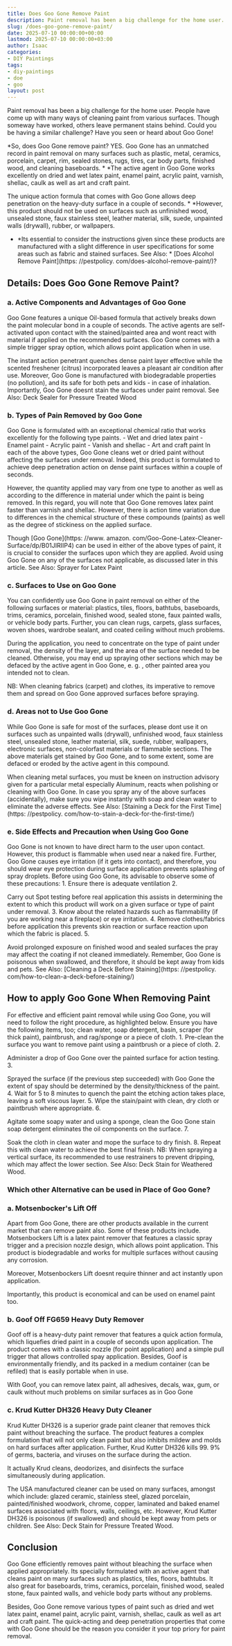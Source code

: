 ```yaml
---
title: Does Goo Gone Remove Paint
description: Paint removal has been a big challenge for the home user. People have come up with many ways of cleaning paint from various surfaces.
slug: /does-goo-gone-remove-paint/
date: 2025-07-10 00:00:00+00:00
lastmod: 2025-07-10 00:00:00+03:00
author: Isaac
categories:
- DIY Paintings
tags:
- diy-paintings
- doe
- goo
layout: post
---
```


Paint removal has been a big challenge for the home user. People have come up with many ways of cleaning paint from various surfaces. Though someway have worked, others leave permanent stains behind. Could you be having a similar challenge? Have you seen or heard about Goo Gone!

*So, does Goo Gone remove paint? YES. Goo Gone has an unmatched record in paint removal on many surfaces such as plastic, metal, ceramics, porcelain, carpet, rim, sealed stones, rugs, tires, car body parts, finished wood, and cleaning baseboards. * *The active agent in Goo Gone works excellently on dried and wet latex paint, enamel paint, acrylic paint, varnish, shellac, caulk as well as art and craft paint.

The unique action formula that comes with Goo Gone allows deep penetration on the heavy-duty surface in a couple of seconds. * *However, this product should not be used on surfaces such as unfinished wood, unsealed stone, faux stainless steel, leather material, silk, suede, unpainted walls (drywall), rubber, or wallpapers.

* *Its essential to consider the instructions given since these products are manufactured with a slight difference in user specifications for some areas such as fabric and stained surfaces. See Also: * [Does Alcohol Remove Paint](https: //pestpolicy. com/does-alcohol-remove-paint/)?

##  Details: Does Goo Gone Remove Paint?

###  a. Active Components and Advantages of Goo Gone

Goo Gone features a unique Oil-based formula that actively breaks down the paint molecular bond in a couple of seconds. The active agents are self-activated upon contact with the stained/painted area and wont react with material if applied on the recommended surfaces. Goo Gone comes with a simple trigger spray option, which allows point application when in use.

The instant action penetrant quenches dense paint layer effective while the scented freshener (citrus) incorporated leaves a pleasant air condition after use. Moreover, Goo Gone is manufactured with biodegradable properties (no pollution), and its safe for both pets and kids - in case of inhalation. Importantly, Goo Gone doesnt stain the surfaces under paint removal. See Also: Deck Sealer for Pressure Treated Wood

###  b. Types of Pain Removed by Goo Gone

Goo Gone is formulated with an exceptional chemical ratio that works excellently for the following type paints. - Wet and dried latex paint - Enamel paint - Acrylic paint - Vanish and shellac - Art and craft paint In each of the above types, Goo Gone cleans wet or dried paint without affecting the surfaces under removal. Indeed, this product is formulated to achieve deep penetration action on dense paint surfaces within a couple of seconds.

However, the quantity applied may vary from one type to another as well as according to the difference in material under which the paint is being removed. In this regard, you will note that Goo Gone removes latex paint faster than varnish and shellac. However, there is action time variation due to differences in the chemical structure of these compounds (paints) as well as the degree of stickiness on the applied surface.

Though [Goo Gone](https: //www. amazon. com/Goo-Gone-Latex-Cleaner-Surface/dp/B01JIRIIP4) can be used in either of the above types of paint, it is crucial to consider the surfaces upon which they are applied. Avoid using Goo Gone on any of the surfaces not applicable, as discussed later in this article. See Also: Sprayer for Latex Paint

###  c. Surfaces to Use on Goo Gone

You can confidently use Goo Gone in paint removal on either of the following surfaces or material: plastics, tiles, floors, bathtubs, baseboards, trims, ceramics, porcelain, finished wood, sealed stone, faux painted walls, or vehicle body parts. Further, you can clean rugs, carpets, glass surfaces, woven shoes, wardrobe sealant, and coated ceiling without much problems.

During the application, you need to concentrate on the type of paint under removal, the density of the layer, and the area of the surface needed to be cleaned. Otherwise, you may end up spraying other sections which may be defaced by the active agent in Goo Gone, e. g. , other painted area you intended not to clean.

NB: When cleaning fabrics (carpet) and clothes, its imperative to remove them and spread on Goo Gone approved surfaces before spraying.

###  d. Areas not to Use Goo Gone

While Goo Gone is safe for most of the surfaces, please dont use it on surfaces such as unpainted walls (drywall), unfinished wood, faux stainless steel, unsealed stone, leather material, silk, suede, rubber, wallpapers, electronic surfaces, non-colorfast materials or flammable sections. The above materials get stained by Goo Gone, and to some extent, some are defaced or eroded by the active agent in this compound.

When cleaning metal surfaces, you must be kneen on instruction advisory given for a particular metal especially Aluminum, reacts when polishing or cleaning with Goo Gone. In case you spray any of the above surfaces (accidentally), make sure you wipe instantly with soap and clean water to eliminate the adverse effects. See Also: [Staining a Deck for the First Time](https: //pestpolicy. com/how-to-stain-a-deck-for-the-first-time/)

###  e. Side Effects and Precaution when Using Goo Gone

Goo Gone is not known to have direct harm to the user upon contact. However, this product is flammable when used near a naked fire. Further, Goo Gone causes eye irritation (if it gets into contact), and therefore, you should wear eye protection during surface application prevents splashing of spray droplets. Before using Goo Gone, its advisable to observe some of these precautions: 1. Ensure there is adequate ventilation 2.

Carry out Spot testing before real application this assists in determining the extent to which this product will work on a given surface or type of paint under removal. 3. Know about the related hazards such as flammability (if you are working near a fireplace) or eye irritation. 4. Remove clothes/fabrics before application this prevents skin reaction or surface reaction upon which the fabric is placed. 5.

Avoid prolonged exposure on finished wood and sealed surfaces the pray may affect the coating if not cleaned immediately. Remember, Goo Gone is poisonous when swallowed, and therefore, it should be kept away from kids and pets. See Also: [Cleaning a Deck Before Staining](https: //pestpolicy. com/how-to-clean-a-deck-before-staining/)

##  How to apply Goo Gone When Removing Paint

For effective and efficient paint removal while using Goo Gone, you will need to follow the right procedure, as highlighted below. Ensure you have the following items, too; clean water, soap detergent, basin, scraper (for thick paint), paintbrush, and rag/sponge or a piece of cloth. 1. Pre-clean the surface you want to remove paint using a paintbrush or a piece of cloth. 2.

Administer a drop of Goo Gone over the painted surface for action testing. 3.

Sprayed the surface (if the previous step succeeded) with Goo Gone the extent of spay should be determined by the density/thickness of the paint. 4. Wait for 5 to 8 minutes to quench the paint the etching action takes place, leaving a soft viscous layer. 5. Wipe the stain/paint with clean, dry cloth or paintbrush where appropriate. 6.

Agitate some soapy water and using a sponge, clean the Goo Gone stain soap detergent eliminates the oil components on the surface. 7.

Soak the cloth in clean water and mope the surface to dry finish. 8. Repeat this with clean water to achieve the best final finish. NB: When spraying a vertical surface, its recommended to use restrainers to prevent dripping, which may affect the lower section. See Also: Deck Stain for Weathered Wood.

###  Which other Alternative can be used in Place of Goo Gone?

###  a. Motsenbocker's Lift Off

Apart from Goo Gone, there are other products available in the current market that can remove paint also. Some of these products include. Motsenbockers Lift is a latex paint remover that features a classic spray trigger and a precision nozzle design, which allows point application. This product is biodegradable and works for multiple surfaces without causing any corrosion.

Moreover, Motsenbockers Lift doesnt require thinner and act instantly upon application.

Importantly, this product is economical and can be used on enamel paint too.

###  b. Goof Off FG659 Heavy Duty Remover

Goof off is a heavy-duty paint remover that features a quick action formula, which liquefies dried paint in a couple of seconds upon application. The product comes with a classic nozzle (for point application) and a simple pull trigger that allows controlled spay application. Besides, Goof is environmentally friendly, and its packed in a medium container (can be refiled) that is easily portable when in use.

With Goof, you can remove latex paint, all adhesives, decals, wax, gum, or caulk without much problems on similar surfaces as in Goo Gone

###  c. Krud Kutter DH326 Heavy Duty Cleaner

Krud Kutter DH326 is a superior grade paint cleaner that removes thick paint without breaching the surface. The product features a complex formulation that will not only clean paint but also inhibits mildew and molds on hard surfaces after application. Further, Krud Kutter DH326 kills 99. 9% of germs, bacteria, and viruses on the surface during the action.

It actually Krud cleans, deodorizes, and disinfects the surface simultaneously during application.

The USA manufactured cleaner can be used on many surfaces, amongst which include: glazed ceramic, stainless steel, glazed porcelain, painted/finished woodwork, chrome, copper, laminated and baked enamel surfaces associated with floors, walls, ceilings, etc. However, Krud Kutter DH326 is poisonous (if swallowed) and should be kept away from pets or children. See Also: Deck Stain for Pressure Treated Wood.

##  Conclusion

Goo Gone efficiently removes paint without bleaching the surface when applied appropriately. Its specially formulated with an active agent that cleans paint on many surfaces such as plastics, tiles, floors, bathtubs. It also great for baseboards, trims, ceramics, porcelain, finished wood, sealed stone, faux painted walls, and vehicle body parts without any problems.

Besides, Goo Gone remove various types of paint such as dried and wet latex paint, enamel paint, acrylic paint, varnish, shellac, caulk as well as art and craft paint. The quick-acting and deep penetration properties that come with Goo Gone should be the reason you consider it your top priory for paint removal.
